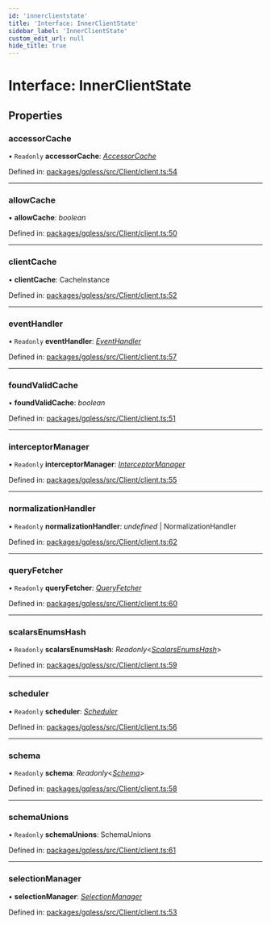 ```yaml
---
id: 'innerclientstate'
title: 'Interface: InnerClientState'
sidebar_label: 'InnerClientState'
custom_edit_url: null
hide_title: true
---
```


# Interface: InnerClientState

## Properties

### accessorCache

• `Readonly` **accessorCache**: [_AccessorCache_](accessorcache.md)

Defined in: [packages/gqless/src/Client/client.ts:54](https://github.com/gqless/gqless/blob/master/packages/gqless/src/Client/client.ts#L54)

---

### allowCache

• **allowCache**: _boolean_

Defined in: [packages/gqless/src/Client/client.ts:50](https://github.com/gqless/gqless/blob/master/packages/gqless/src/Client/client.ts#L50)

---

### clientCache

• **clientCache**: CacheInstance

Defined in: [packages/gqless/src/Client/client.ts:52](https://github.com/gqless/gqless/blob/master/packages/gqless/src/Client/client.ts#L52)

---

### eventHandler

• `Readonly` **eventHandler**: [_EventHandler_](../classes/eventhandler.md)

Defined in: [packages/gqless/src/Client/client.ts:57](https://github.com/gqless/gqless/blob/master/packages/gqless/src/Client/client.ts#L57)

---

### foundValidCache

• **foundValidCache**: _boolean_

Defined in: [packages/gqless/src/Client/client.ts:51](https://github.com/gqless/gqless/blob/master/packages/gqless/src/Client/client.ts#L51)

---

### interceptorManager

• `Readonly` **interceptorManager**: [_InterceptorManager_](interceptormanager.md)

Defined in: [packages/gqless/src/Client/client.ts:55](https://github.com/gqless/gqless/blob/master/packages/gqless/src/Client/client.ts#L55)

---

### normalizationHandler

• `Readonly` **normalizationHandler**: _undefined_ \| NormalizationHandler

Defined in: [packages/gqless/src/Client/client.ts:62](https://github.com/gqless/gqless/blob/master/packages/gqless/src/Client/client.ts#L62)

---

### queryFetcher

• `Readonly` **queryFetcher**: [_QueryFetcher_](../modules.md#queryfetcher)

Defined in: [packages/gqless/src/Client/client.ts:60](https://github.com/gqless/gqless/blob/master/packages/gqless/src/Client/client.ts#L60)

---

### scalarsEnumsHash

• `Readonly` **scalarsEnumsHash**: _Readonly_<[_ScalarsEnumsHash_](../modules.md#scalarsenumshash)\>

Defined in: [packages/gqless/src/Client/client.ts:59](https://github.com/gqless/gqless/blob/master/packages/gqless/src/Client/client.ts#L59)

---

### scheduler

• `Readonly` **scheduler**: [_Scheduler_](scheduler.md)

Defined in: [packages/gqless/src/Client/client.ts:56](https://github.com/gqless/gqless/blob/master/packages/gqless/src/Client/client.ts#L56)

---

### schema

• `Readonly` **schema**: _Readonly_<[_Schema_](schema.md)\>

Defined in: [packages/gqless/src/Client/client.ts:58](https://github.com/gqless/gqless/blob/master/packages/gqless/src/Client/client.ts#L58)

---

### schemaUnions

• `Readonly` **schemaUnions**: SchemaUnions

Defined in: [packages/gqless/src/Client/client.ts:61](https://github.com/gqless/gqless/blob/master/packages/gqless/src/Client/client.ts#L61)

---

### selectionManager

• **selectionManager**: [_SelectionManager_](selectionmanager.md)

Defined in: [packages/gqless/src/Client/client.ts:53](https://github.com/gqless/gqless/blob/master/packages/gqless/src/Client/client.ts#L53)

